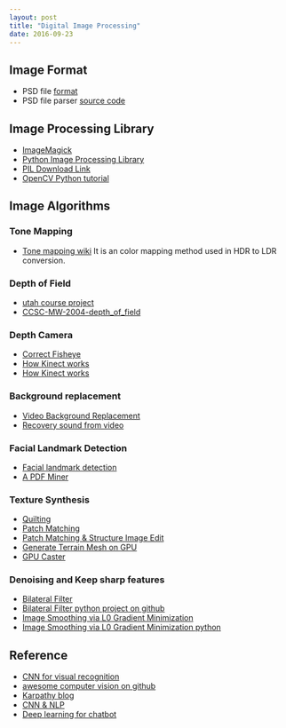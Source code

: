 ```yaml
---
layout: post
title: "Digital Image Processing" 
date: 2016-09-23
---
```


## Image Format

+ PSD file [format](http://www.adobe.com/devnet-apps/photoshop/fileformatashtml/)
+ PSD file parser [source code](http://telegraphics.com.au/sw/product/psdparse)

## Image Processing Library

+ [ImageMagick](http://git.imagemagick.org/repos/ImageMagick)
+ [Python Image Processing Library](http://docs.python-guide.org/en/latest/scenarios/imaging/)
+ [PIL Download Link]( http://effbot.org/downloads/Imaging-1.1.6.tar.gz )
+ [OpenCV Python tutorial](https://opencv-python-tutroals.readthedocs.io/en/latest/py_tutorials/py_gui/py_image_display/py_image_display.html#display-image)

## Image Algorithms

### Tone Mapping
- [Tone mapping wiki](https://en.wikipedia.org/wiki/Tone_mapping)
    It is an color mapping method used in HDR to LDR conversion.

### Depth of Field

- [utah course project](http://graphics.cs.utah.edu/courses/cs6620/fall2013/?prj=9)
- [CCSC-MW-2004-depth_of_field](https://www.cs.mtu.edu/~shene/PUBLICATIONS/2004/CCSC-MW-2004-depth_of_field.pdf)

### Depth Camera

- [Correct Fisheye](https://github.com/bovine/defish)
- [How Kinect works](http://users.dickinson.edu/~jmac/selected-talks/kinect.pdf)
- [How Kinect works](https://courses.engr.illinois.edu/cs498dh/fa2011/lectures/Lecture%2025%20-%20How%20the%20Kinect%20Works%20-%20CP%20Fall%202011.pdf)

### Background replacement

- [Video Background Replacement](http://vr.sdu.edu.cn/~zf/projects/slippage/)
- [Recovery sound from video](http://people.csail.mit.edu/mrub/VisualMic/)

### Facial Landmark Detection

- [Facial landmark detection](http://www.learnopencv.com/delaunay-triangulation-and-voronoi-diagram-using-opencv-c-python/)
- [A PDF Miner](https://github.com/total-git/pdf2ic)

### Texture Synthesis

- [Quilting](https://github.com/z-o-e/Texture-Synthesis)
- [Patch Matching](https://github.com/z-o-e/PatchMatch-with-Randomized-Correspondence-Algorithm)
- [Patch Matching & Structure Image Edit](http://gfx.cs.princeton.edu/pubs/Barnes_2009_PAR/)
- [Generate Terrain Mesh on GPU](http://www.geisswerks.com/about_terrain.html)
- [GPU Caster](http://www.geisswerks.com/gpucaster/index.html)

### Denoising and Keep sharp features

- [Bilateral Filter](http://homepages.inf.ed.ac.uk/rbf/CVonline/LOCAL_COPIES/MANDUCHI1/Bilateral_Filtering.html)
- [Bilateral Filter python project on github](https://github.com/xidexia/Bilateral-Filtering)
- [Image Smoothing via L0 Gradient Minimization](http://www.cse.cuhk.edu.hk/~leojia/projects/L0smoothing/)
- [Image Smoothing via L0 Gradient Minimization python](https://github.com/kjzhang/kzhang-cs205-l0-smoothing)

## Reference
+ [CNN for visual recognition](http://vision.stanford.edu/teaching/cs231n/)
+ [awesome computer vision on github](https://github.com/jbhuang0604/awesome-computer-vision)
+ [Karpathy blog](http://karpathy.github.io/)
+ [CNN & NLP](http://www.wildml.com/)
+ [Deep learning for chatbot](http://www.wildml.com/2016/04/deep-learning-for-chatbots-part-1-introduction/)
